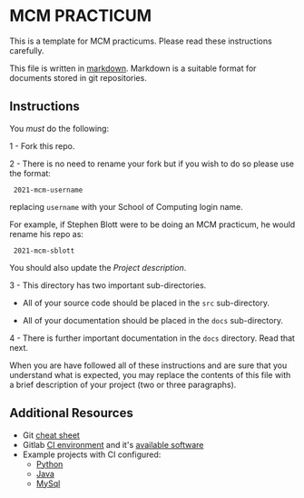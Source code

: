 # MCM PRACTICUM

This is a template for MCM practicums.  Please read these instructions carefully.

This file is written in
[markdown](https://guides.github.com/features/mastering-markdown/).  Markdown
is a suitable format for documents stored in git repositories.

## Instructions

You *must* do the following:

1 - Fork this repo.

2 - There is no need to rename your fork but if you wish to do so please use
     the format:

     2021-mcm-username

replacing `username` with your School of Computing login name.

For example, if Stephen Blott were to be doing an MCM practicum, he would rename
his repo as:

     2021-mcm-sblott


You should also update the *Project description*.

3 - This directory has two important sub-directories.

- All of your source code should be placed in the `src` sub-directory.

- All of your documentation should be placed in the `docs` sub-directory.

4 - There is further important documentation in the `docs` directory.  Read that next.

When you are have followed all of these instructions and are sure that you
understand what is expected, you may replace the contents of this file with a
brief description of your project (two or three paragraphs).

## Additional Resources

- Git [cheat sheet](https://gitlab.computing.dcu.ie/sblott/local-gitlab-documentation/blob/master/cheat-sheet.md)
- Gitlab [CI environment](https://gitlab.computing.dcu.ie/sblott/docker-ci-environment) and it's [available software](https://gitlab.computing.dcu.ie/sblott/docker-ci-environment/blob/master/Dockerfile)
- Example projects with CI configured:
   * [Python](https://gitlab.computing.dcu.ie/sblott/test-project-python)
   * [Java](https://gitlab.computing.dcu.ie/sblott/test-project-java)
   * [MySql](https://gitlab.computing.dcu.ie/sblott/test-project-mysql)
